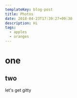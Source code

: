 ```yaml
---
templateKey: blog-post
title: Photos
date: 2018-04-23T17:39:27+09:30
description: Hi
tags:
  - apples
  - oranges
---
```

# one

## two

let's get gitty
